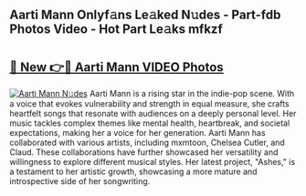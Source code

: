 ## Aarti Mann Onlyf𝚊ns Le𝚊ked N𝚞des - Part-fdb Photos Video - Hot Part Le𝚊ks mfkzf

# <h2><a href="http://ac12297.deff.icu/?id=Aarti+Mann">🔗 New 👉🔴 Aarti Mann VIDEO Photos</a></h2>

[![Aarti Mann N𝚞des](https://i.imgur.com/rIISA9y.gif)](http://ac12297.deff.icu/?id=Aarti+Mann)
Aarti Mann is a rising star in the indie-pop scene. With a voice that evokes vulnerability and strength in equal measure, she crafts heartfelt songs that resonate with audiences on a deeply personal level. Her music tackles complex themes like mental health, heartbreak, and societal expectations, making her a voice for her generation. Aarti Mann has collaborated with various artists, including mxmtoon, Chelsea Cutler, and Claud. These collaborations have further showcased her versatility and willingness to explore different musical styles. Her latest project, "Ashes," is a testament to her artistic growth, showcasing a more mature and introspective side of her songwriting.
